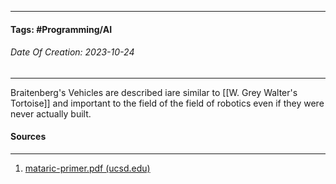 __________________________________________________________________________
#### **Tags:** #Programming/AI 
###### *Date Of Creation: 2023-10-24*
__________________________________________________________________________

Braitenberg's Vehicles are described iare similar to [[W. Grey Walter's Tortoise]] and important to the field of the field of robotics even if they were never actually built.
#### Sources
__________________________________________________________________________
1. [mataric-primer.pdf (ucsd.edu)](https://pages.ucsd.edu/~ehutchins/cogs8/mataric-primer.pdf)